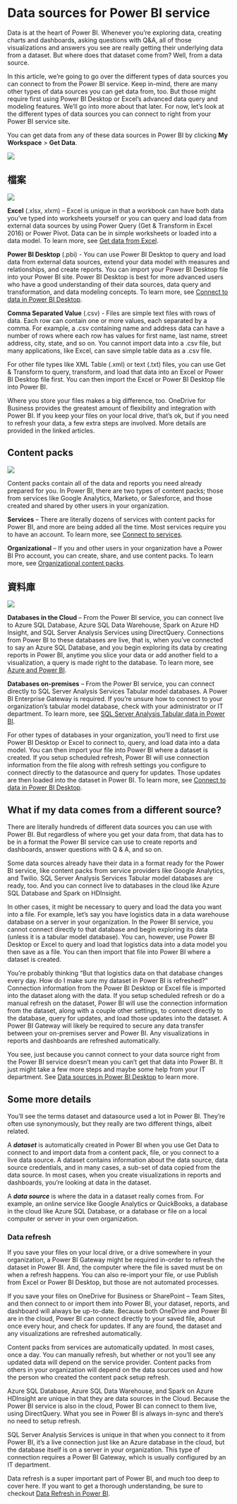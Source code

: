 <properties
   pageTitle="Data sources for Power BI"
   description="Data sources for Power BI"
   services="powerbi"
   documentationCenter=""
   authors="davidiseminger"
   manager="mblythe"
   backup=""
   editor=""
   tags=""
   qualityFocus="identified"
   qualityDate=""/>

<tags
   ms.service="powerbi"
   ms.devlang="NA"
   ms.topic="get-started-article"
   ms.tgt_pltfrm="NA"
   ms.workload="powerbi"
   ms.date="09/29/2016"
   ms.author="davidi"/>

# Data sources for Power BI service

Data is at the heart of Power BI. Whenever you’re exploring data, creating charts and dashboards, asking questions with Q&amp;A, all of those visualizations and answers you see are really getting their underlying data from a dataset. But where does that dataset come from? Well, from a data source.

In this article, we’re going to go over the different types of data sources you can connect to from the Power BI service. Keep in-mind, there are many other types of data sources you can get data from, too. But those might require first using Power BI Desktop or Excel’s advanced data query and modeling features. We’ll go into more about that later. For now, let’s look at the different types of data sources you can connect to right from your Power BI service site.

You can get data from any of these data sources in Power BI by clicking <bpt id="p1">**</bpt>My Workspace<ept id="p1">**</ept><ph id="ph1"> &gt; </ph><bpt id="p2">**</bpt>Get Data<ept id="p2">**</ept>.

![](media/powerbi-service-get-data/pbi_getdata_startscreen.png)

## 檔案
![](media/powerbi-service-get-data/pbi_getdata_files.png)

<bpt id="p1">**</bpt>Excel<ept id="p1">**</ept> (.xlsx, xlxm) – Excel is unique in that a workbook can have both data you’ve typed into worksheets yourself or you can query and load data from external data sources by using Power Query (Get &amp; Transform in Excel 2016) or Power Pivot. Data can be in simple worksheets or loaded into a data model. To learn more, see <bpt id="p1">[</bpt>Get data from Excel<ept id="p1">](powerbi-service-get-data-from-files.md)</ept>.

<bpt id="p1">**</bpt>Power BI Desktop<ept id="p1">**</ept> (.pbi) -  You can use Power BI Desktop to query and load data from external data sources, extend your data model with measures and relationships, and create reports. You can import your Power BI Desktop file into your Power BI site. Power BI Desktop is best for more advanced users who have a good understanding of their data sources, data query and transformation, and data modeling concepts. To learn more, see <bpt id="p1">[</bpt>Connect to data in Power BI Desktop<ept id="p1">](powerbi-desktop-connect-to-data.md)</ept>.

<bpt id="p1">**</bpt>Comma Separated Value<ept id="p1">**</ept> (.csv) -  Files are simple text files with rows of data. Each row can contain one or more values, each separated by a comma. For example, a .csv containing name and address data can have a number of rows where each row has values for first name, last name, street address, city, state, and so on. You cannot import data into a .csv file, but many applications, like Excel, can save simple table data as a .csv file.

For other file types like XML Table (.xml) or text (.txt) files, you can use Get &amp; Transform to query, transform, and load that data into an Excel or Power BI Desktop file first. You can then import the Excel or Power BI Desktop file into Power BI.

Where you store your files makes a big difference, too. OneDrive for Business provides the greatest amount of flexibility and integration with Power BI. If you keep your files on your local drive, that’s ok, but if you need to refresh your data, a few extra steps are involved. More details are provided in the linked articles.

## Content packs
![](media/powerbi-service-get-data/pbi_getdata_contentpacks.png)

Content packs contain all of the data and reports you need already prepared for you. In Power BI, there are two types of content packs; those from services like Google Analytics, Marketo, or Salesforce, and those created and shared by other users in your organization.

<bpt id="p1">**</bpt>Services<ept id="p1">**</ept> – There are literally dozens of services with content packs for Power BI, and more are being added all the time. Most services require you to have an account. To learn more, see <bpt id="p1">[</bpt>Connect to services<ept id="p1">](powerbi-content-packs-services.md)</ept>.

<bpt id="p1">**</bpt>Organizational<ept id="p1">**</ept> – If you and other users in your organization have a Power BI Pro account, you can create, share, and use content packs. To learn more, see <bpt id="p1">[</bpt>Organizational content packs<ept id="p1">](powerbi-service-organizational-content-packs-introduction.md)</ept>.

## 資料庫
![](media/powerbi-service-get-data/pbi_getdata_databases.png)

<bpt id="p1">**</bpt>Databases in the Cloud<ept id="p1">**</ept> – From the Power BI service, you can connect live to Azure SQL Database, Azure SQL Data Warehouse, Spark on Azure HD Insight, and SQL Server Analysis Services using DirectQuery. Connections from Power BI to these databases are live, that is, when you’ve connected to say an Azure SQL Database, and you begin exploring its data by creating reports in Power BI, anytime you slice your data or add another field to a visualization, a query is made right to the database. To learn more, see <bpt id="p1">[</bpt>Azure and Power BI<ept id="p1">](powerbi-azure-and-power-bi.md)</ept>.

<bpt id="p1">**</bpt>Databases on-premises<ept id="p1">**</ept> – From the Power BI service, you can connect directly to SQL Server Analysis Services Tabular model databases. A Power BI Enterprise Gateway is required. If you’re unsure how to connect to your organization’s tabular model database, check with your administrator or IT department. To learn more, see <bpt id="p1">[</bpt>SQL Server Analysis Tabular data in Power BI<ept id="p1">](powerbi-sql-server-analysis-services-tabular-data.md)</ept>.

For other types of databases in your organization, you’ll need to first use Power BI Desktop or Excel to connect to, query, and load data into a data model. You can then import your file into Power BI where a dataset is created. If you setup scheduled refresh, Power BI will use connection information from the file along with refresh settings you configure to connect directly to the datasource and query for updates. Those updates are then loaded into the dataset in Power BI. To learn more, see <bpt id="p1">[</bpt>Connect to data in Power BI Desktop<ept id="p1">](powerbi-desktop-connect-to-data.md)</ept>.

## What if my data comes from a different source?
There are literally hundreds of different data sources you can use with Power BI. But regardless of where you get your data from, that data has to be in a format the Power BI service can use to create reports and dashboards, answer questions with Q &amp; A, and so on.

Some data sources already have their data in a format ready for the Power BI service, like content packs from service providers like Google Analytics, and Twilio. SQL Server Analysis Services Tabular model databases are ready, too. And you can connect live to databases in the cloud like Azure SQL Database and Spark on HDInsight.

In other cases, it might be necessary to query and load the data you want into a file. For example, let’s say you have logistics data in a data warehouse database on a server in your organization. In the Power BI service, you cannot connect directly to that database and begin exploring its data (unless it is a tabular model database). You can, however, use Power BI Desktop or Excel to query and load that logistics data into a data model you then save as a file. You can then import that file into Power BI where a dataset is created.

You’re probably thinking “But that logistics data on that database changes every day. How do I make sure my dataset in Power BI is refreshed?” Connection information from the Power BI Desktop or Excel file is imported into the dataset along with the data. If you setup scheduled refresh or do a manual refresh on the dataset, Power BI will use the connection information from the dataset, along with a couple other settings, to connect directly to the database, query for updates, and load those updates into the dataset. A Power BI Gateway will likely be required to secure any data transfer between your on-premises server and Power BI. Any visualizations in reports and dashboards are refreshed automatically.

You see, just because you cannot connect to your data source right from the Power BI service doesn’t mean you can’t get that data into Power BI. It just might take a few more steps and maybe some help from your IT department. See <bpt id="p1">[</bpt>Data sources in Power BI Desktop<ept id="p1">](powerbi-desktop-data-sources.md)</ept> to learn more.

## Some more details
You’ll see the terms dataset and datasource used a lot in Power BI. They’re often use synonymously, but they really are two different things, albeit related.

A <bpt id="p1">***</bpt>dataset<ept id="p1">***</ept> is automatically created in Power BI when you use Get Data to connect to and import data from a content pack, file, or you connect to a live data source. A dataset contains information about the data source, data source credentials, and in many cases, a sub-set of data copied from the data source. In most cases, when you create visualizations in reports and dashboards, you’re looking at data in the dataset.

A <bpt id="p1">***</bpt>data source<ept id="p1">***</ept> is where the data in a dataset really comes from. For example, an online service like Google Analytics or QuickBooks, a database in the cloud like Azure SQL Database, or a database or file on a local computer or server in your own organization.

### Data refresh
If you save your files on your local drive, or a drive somewhere in your organization, a Power BI Gateway might be required in-order to refresh the dataset in Power BI. And, the computer where the file is saved must be on when a refresh happens. You can also re-import your file, or use Publish from Excel or Power BI Desktop, but those are not automated processes.

If you save your files on OneDrive for Business or SharePoint – Team Sites, and then connect to or import them into Power BI, your dataset, reports, and dashboard will always be up-to-date. Because both OneDrive and Power BI are in the cloud, Power BI can connect directly to your saved file, about once every hour, and check for updates. If any are found, the dataset and any visualizations are refreshed automatically.

Content packs from services are automatically updated. In most cases, once a day. You can manually refresh, but whether or not you’ll see any updated data will depend on the service provider. Content packs from others in your organization will depend on the data sources used and how the person who created the content pack setup refresh.

Azure SQL Database, Azure SQL Data Warehouse, and Spark on Azure HDInsight are unique in that they are data sources in the Cloud. Because the Power BI service is also in the cloud, Power BI can connect to them live, using DirectQuery. What you see in Power BI is always in-sync and there’s no need to setup refresh.

SQL Server Analysis Services is unique in that when you connect to it from Power BI, it’s a live connection just like an Azure database in the cloud, but the database itself is on a server in your organization. This type of connection requires a Power BI Gateway, which is usually configured by an IT department.

Data refresh is a super important part of Power BI, and much too deep to cover here. If you want to get a thorough understanding, be sure to checkout <bpt id="p1">[</bpt>Data Refresh in Power BI<ept id="p1">](powerbi-refresh-data.md)</ept>.
